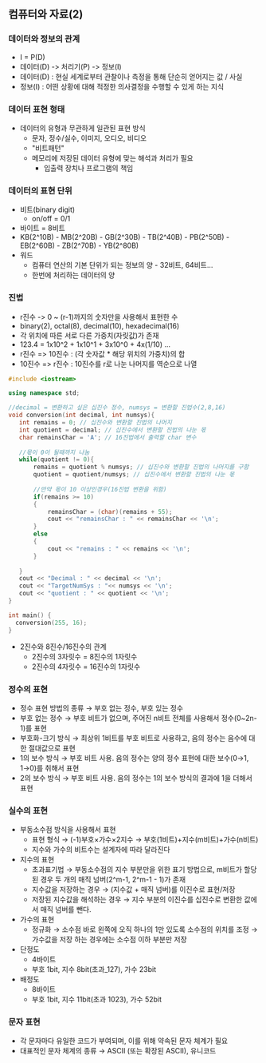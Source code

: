## 컴퓨터와 자료(2)

### 데이터와 정보의 관계
-  I = P(D)
-  데이터(D) -> 처리기(P) -> 정보(I)
-  데이터(D) : 현실 세계로부터 관찰이나 측정을 통해 단순히 얻어지는 값 / 사실
-  정보(I) : 어떤 상황에 대해 적정한 의사결정을 수행할 수 있게 하는 지식

### 데이터 표현 형태
- 데이터의 유형과 무관하게 일관된 표현 방식
  - 문자, 정수/실수, 이미지, 오디오, 비디오
  - "비트패턴"
  - 메모리에 저장된 데이터 유형에 맞는 해석과 처리가 필요
    - 입출력 장치나 프로그램의 책임
### 데이터의 표현 단위
- 비트(binary digit)
  - on/off = 0/1
- 바이트 = 8비트
- KB(2^10B) - MB(2^20B) - GB(2^30B) - TB(2^40B) - PB(2^50B) - EB(2^60B) - ZB(2^70B) - YB(2^80B)
- 워드
  - 컴퓨터 연산의 기본 단위가 되는 정보의 양 - 32비트, 64비트...
  - 한번에 처리하는 데이터의 양
 ### 진법
 - r진수 -> 0 ~ (r-1)까지의 숫자만을 사용해서 표현한 수
 - binary(2), octal(8), decimal(10), hexadecimal(16)
 - 각 위치에 따른 서로 다른 가중치(자릿값)가 존재
 - 123.4 = 1x10^2 + 1x10^1 + 3x10^0 + 4x(1/10) ...
 - r진수 => 10진수 : (각 숫자값 * 해당 위치의 가중치)의 합
 - 10진수 => r진수 : 10진수를 r로 나눈 나머지를 역순으로 나열
 ```c++
#include <iostream>

using namespace std;

//decimal = 변환하고 싶은 십진수 정수, numsys = 변환할 진법수(2,8,16)
void conversion(int decimal, int numsys){
    int remains = 0; // 십진수와 변환할 진법의 나머지
    int quotient = decimal; // 십진수에서 변환할 진법의 나눈 몫
    char remainsChar = 'A'; // 16진법에서 출력할 char 변수
    
    //몫이 0이 될때까지 나눔
    while(quotient != 0){
        remains = quotient % numsys; // 십진수와 변환할 진법의 나머지를 구함
        quotient = quotient/numsys; // 십진수에서 변환할 진법의 나눈 몫
        
        //만약 몫이 10 이상인경우(16진법 변환을 위함)
        if(remains >= 10)
        {
            remainsChar = (char)(remains + 55);
            cout << "remainsChar : " << remainsChar << '\n';  
        }
        else
        {
            cout << "remains : " << remains << '\n';    
        }
        
    }
    cout << "Decimal : " << decimal << '\n';
    cout << "TargetNumSys : "<< numsys << '\n';
    cout << "quotient : " << quotient << '\n';
}

int main() {
   conversion(255, 16);
}
 ```
  - 2진수와 8진수/16진수의 관계
    - 2진수의 3자릿수 = 8진수의 1자릿수
    - 2진수의 4자릿수 = 16진수의 1자릿수
 
### 정수의 표현
- 정수 표현 방법의 종류 → 부호 없는 정수, 부호 있는 정수
 - 부호 없는 정수 → 부호 비트가 없으며, 주어진 n비트 전체를 사용해서 정수(0~2n-1)를 표현
 - 부호화-크기 방식 → 최상위 1비트를 부호 비트로 사용하고, 음의 정수는 음수에 대한 절대값으로
   표현
 - 1의 보수 방식 → 부호 비트 사용. 음의 정수는 양의 정수 표현에 대한 보수(0→1, 1→0)를 취해서
   표현
 - 2의 보수 방식 → 부호 비트 사용. 음의 정수는 1의 보수 방식의 결과에 1을 더해서 표현
### 실수의 표현
- 부동소수점 방식을 사용해서 표현
  - 표현 형식 → (-1)부호×가수×2지수 → 부호(1비트)+지수(m비트)+가수(n비트)
  - 지수와 가수의 비트수는 설계자에 따라 달라진다
- 지수의 표현
  - 초과표기법 → 부동소수점의 지수 부분만을 위한 표기 방법으로, m비트가 할당된 경우 두 개의
      매직 넘버(2^m-1, 2^m-1 - 1)가 존재
  - 지수값을 저장하는 경우 → (지수값 + 매직 넘버)를 이진수로 표현/저장
  - 저장된 지수값을 해석하는 경우 → 지수 부분의 이진수를 십진수로 변환한 값에서 매직 넘버를
      뺀다.
- 가수의 표현
  - 정규화 → 소수점 바로 왼쪽에 오직 하나의 1만 있도록 소수점의 위치를 조정 → 가수값을 저장
      하는 경우에는 소수점 이하 부분만 저장
- 단정도
  - 4바이트
  - 부호 1bit, 지수 8bit(초과_127), 가수 23bit
- 배정도
  - 8바이트
  - 부호 1bit, 지수 11bit(초과 1023), 가수 52bit
### 문자 표현
 - 각 문자마다 유일한 코드가 부여되며, 이를 위해 약속된 문자 체계가 필요
 - 대표적인 문자 체계의 종류 → ASCII (또는 확장된 ASCII), 유니코드
